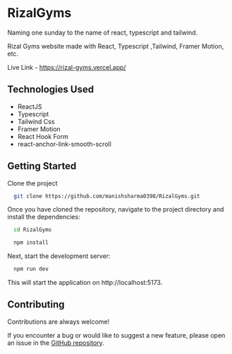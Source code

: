 # RizalGyms

Naming one sunday to the name of react, typescript and tailwind.

Rizal Gyms website made with React, Typescript ,Tailwind, Framer Motion, etc.

Live Link - https://rizal-gyms.vercel.app/

## Technologies Used

* ReactJS
* Typescript
* Tailwind Css
* Framer Motion
* React Hook Form
* react-anchor-link-smooth-scroll


## Getting Started

Clone the project

```bash
  git clone https://github.com/manishsharma0398/RizalGyms.git
```

Once you have cloned the repository, navigate to the project directory and install the dependencies:

```bash
  cd RizalGyms
```

```bash
  npm install
```

Next, start the development server:

```bash
  npm run dev
```
This will start the application on http://localhost:5173.

## Contributing

Contributions are always welcome!

If you encounter a bug or would like to suggest a new feature, please open an issue in the [GitHub repository](https://github.com/manishsharma0398/RizalGyms/issues "Rizal Gyms").

